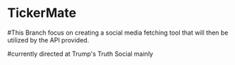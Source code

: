 # TickerMate

#This Branch focus on creating a social media fetching tool that will then be utilized by the API provided.

#currently directed at Trump's Truth Social mainly
